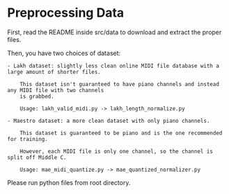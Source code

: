 # Preprocessing Data

First, read the README inside src/data to download and extract the proper files.

Then, you have two choices of dataset:

    - Lakh dataset: slightly less clean online MIDI file database with a large amount of shorter files.

        This dataset isn't guaranteed to have piano channels and instead any MIDI file with two channels
        is grabbed.

        Usage: lakh_valid_midi.py -> lakh_length_normalize.py

    - Maestro dataset: a more clean dataset with only piano channels.

        This dataset is guaranteed to be piano and is the one recommended for training.

        However, each MIDI file is only one channel, so the channel is split off Middle C.
        
        Usage: mae_midi_quantize.py -> mae_quantized_normalizer.py

Please run python files from root directory.
